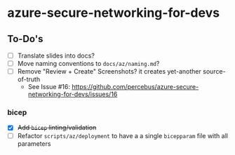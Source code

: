 # azure-secure-networking-for-devs

## To-Do's

- [ ] Translate slides into docs?
- [ ] Move naming conventions to `docs/az/naming.md`?
- [ ] Remove "Review + Create" Screenshots? it creates yet-another source-of-truth
  - See Issue #16: https://github.com/percebus/azure-secure-networking-for-devs/issues/16

### bicep

- [x] ~~Add `bicep` linting/validation~~
- [ ] Refactor `scripts/az/deployment` to have a a single `bicepparam` file with all parameters
